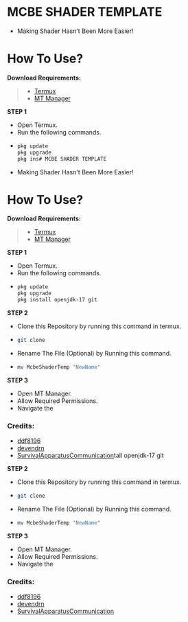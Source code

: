 # MCBE SHADER TEMPLATE
- Making Shader Hasn't Been More Easier!

# How To Use?
**Download Requirements:**
  >- [Termux](https://github.com/termux/termux-app/releases/tag/v0.118.1)
  >- [MT Manager](https://mt-manager.en.uptodown.com/android)


**STEP 1**
- Open Termux.
- Run the following commands.
- ```sh
  pkg update
  pkg upgrade
  pkg ins# MCBE SHADER TEMPLATE
- Making Shader Hasn't Been More Easier!

# How To Use?
**Download Requirements:**
  >- [Termux](https://github.com/termux/termux-app/releases/tag/v0.118.1)
  >- [MT Manager](https://mt-manager.en.uptodown.com/android)


**STEP 1**
- Open Termux.
- Run the following commands.
- ```sh
  pkg update
  pkg upgrade
  pkg install openjdk-17 git

**STEP 2**
- Clone this Repository by running this command in termux.
- ```sh
  git clone
- Rename The File (Optional) by Running this command.
- ```sh
  mv McbeShaderTemp "NewName"

**STEP 3**
- Open MT Manager.
- Allow Required Permissions.
- Navigate the 

### Credits:
- [ddf8196](https://github.com/ddf8196)
- [devendrn](https://github.com/devendrn)
- [SurvivalApparatusCommunication](https://github.com/SurvivalApparatusCommunication)tall openjdk-17 git

**STEP 2**
- Clone this Repository by running this command in termux.
- ```sh
  git clone
- Rename The File (Optional) by Running this command.
- ```sh
  mv McbeShaderTemp "NewName"

**STEP 3**
- Open MT Manager.
- Allow Required Permissions.
- Navigate the 

### Credits:
- [ddf8196](https://github.com/ddf8196)
- [devendrn](https://github.com/devendrn)
- [SurvivalApparatusCommunication](https://github.com/SurvivalApparatusCommunication)
